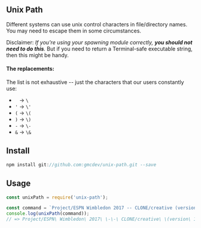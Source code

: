 ## Unix Path

Different systems can use unix control characters in file/directory names. You may need to escape them in some circumstances.

Disclaimer: *If you're using your spawning module correctly, __you should not need to do this__.* But if you need to return a Terminal-safe executable string, then this might be handy.

#### The replacements:
The list is not exhaustive -- just the characters that our users constantly use:
- ` ` -> `\ `
- `'` -> `\'`
- `(` -> `\(`
- `)` -> `\)`
- `-` -> `\-`
- `&` -> `\&`


## Install
```javascript
npm install git://github.com:gmcdev/unix-path.git --save
```

## Usage
```javascript
const unixPath = require('unix-path');

const command = `Project/ESPN Wimbledon 2017 -- CLONE/creative (version 1 & '2')/my-bash-script.sh`;
console.log(unixPath(command));
// => Project/ESPN\ Wimbledon\ 2017\ \-\-\ CLONE/creative\ \(version\ 1\ \&\ \'2\'\)/my\-bash\-script.sh
```




